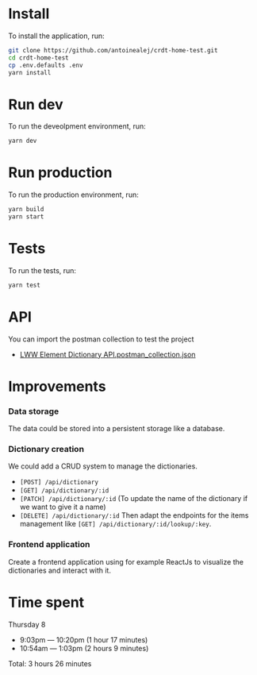 # Install
To install the application, run:
```bash
git clone https://github.com/antoinealej/crdt-home-test.git
cd crdt-home-test
cp .env.defaults .env
yarn install
```

# Run dev
To run the deveolpment environment, run:
```bash
yarn dev
```

# Run production
To run the production environment, run:
```bash
yarn build
yarn start
```

# Tests
To run the tests, run:
```bash
yarn test
```

# API
You can import the postman collection to test the project 
- [LWW Element Dictionary API.postman_collection.json](./LWW%20Element%20Dictionary%20API.postman_collection.json) 

# Improvements
### Data storage
The data could be stored into a persistent storage like a database.
### Dictionary creation
We could add a CRUD system to manage the dictionaries.
- `[POST] /api/dictionary`
- `[GET] /api/dictionary/:id`
- `[PATCH] /api/dictionary/:id` (To update the name of the dictionary if we want to give it a name)
- `[DELETE] /api/dictionary/:id`
Then adapt the endpoints for the items management like `[GET] /api/dictionary/:id/lookup/:key`.
### Frontend application
Create a frontend application using for example ReactJs to visualize the dictionaries and interact with it.

# Time spent
Thursday 8
- 9:03pm — 10:20pm (1 hour 17 minutes)
- 10:54am — 1:03pm (2 hours 9 minutes)

Total: 3 hours 26 minutes